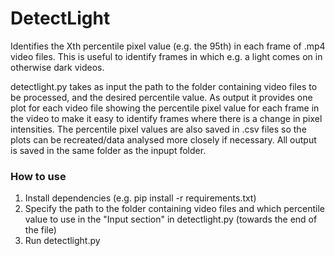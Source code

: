 # DetectLight
Identifies the Xth percentile pixel value (e.g. the 95th) in each frame of .mp4 video files. This is useful to identify frames in which e.g. a light comes on in otherwise dark videos.

detectlight.py takes as input the path to the folder containing video files to be processed, and the desired percentile value. As output it provides one plot for each video file showing the percentile pixel value for each frame in the video to make it easy to identify frames where there is a change in pixel intensities. The percentile pixel values are also saved in .csv files so the plots can be recreated/data analysed more closely if necessary. 
All output is saved in the same folder as the inpupt folder.


### How to use
1. Install dependencies (e.g. pip install -r requirements.txt)
2. Specify the path to the folder containing video files and which percentile value to use in the "Input section" in detectlight.py (towards the end of the file)
3. Run detectlight.py
